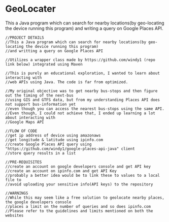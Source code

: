 # GeoLocater
This a Java program which can search for nearby locations(by geo-locating the device running this program) and writing a query on Google Places API.

	//PROJECT DETAILS
	//This a Java program which can search for nearby locations(by geo-locating the device running this program)
	//and writting a query on Google Places API
	
	//Utilizes a wrapper class made by https://github.com/windy1 (repo link below) integrated using Maven
	
	//This is purely an educational exploration, I wanted to learn about interacting with 
	//web APIs using Java. The code is far from optimized.
	
	//My original objective was to get nearby bus-stops and then figure out the timing of the next-bus
	//using GIS and GTFS data, but from my understanding Places API does not support bus-information yet
	//even though you can access the nearest bus-stops using the same API.
	//Even though, I could not achieve that, I ended up learning a lot about interacting with 
	//Google Maps API
	
	//FLOW OF CODE
	//get ip address of device using amazonaws
	//get longitude & latitude using ipinfo.com
	//create Google Places API query using "https://github.com/windy1/google-places-api-java" client
	//store query results in a list  
	
	//PRE-REQUISITES
	//create an account on google developers console and get API key
	//create an account on ipinfo.com and get API Key
	//probably a better idea would be to link these to values to a local file to 
	//avoid uploading your sensitive info(API keys) to the repository
  
	//WARNINGS
	//While this may seem like a free solution to geolocate nearby places, the google developers console
	//places a limit on the number of queries and so does ipinfo.com
	//Please refer to the guidelines and limits mentioned on both the websites
